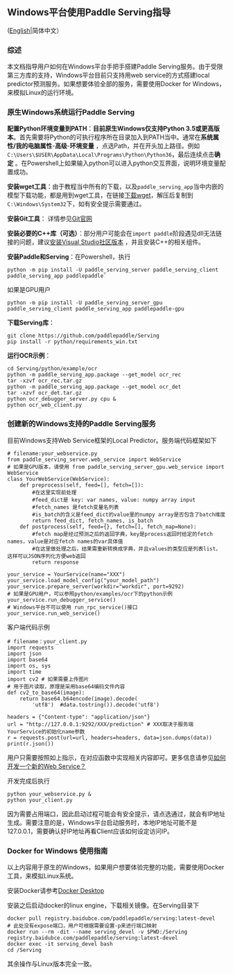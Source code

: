 ## Windows平台使用Paddle Serving指导

([English](./WINDOWS_TUTORIAL.md)|简体中文）

### 综述

本文档指导用户如何在Windows平台手把手搭建Paddle Serving服务。由于受限第三方库的支持，Windows平台目前只支持用web service的方式搭建local predictor预测服务。如果想要体验全部的服务，需要使用Docker for Windows，来模拟Linux的运行环境。

### 原生Windows系统运行Paddle Serving

**配置Python环境变量到PATH**：**目前原生Windows仅支持Python 3.5或更高版本**。首先需要将Python的可执行程序所在目录加入到PATH当中。通常在**系统属性/我的电脑属性**-**高级**-**环境变量** ，点选Path，并在开头加上路径。例如`C:\Users\$USER\AppData\Local\Programs\Python\Python36`，最后连续点击**确定** 。在Powershell上如果输入python可以进入python交互界面，说明环境变量配置成功。

**安装wget工具**：由于教程当中所有的下载，以及`paddle_serving_app`当中内嵌的模型下载功能，都是用到wget工具，在链接[下载wget](http://gnuwin32.sourceforge.net/packages/wget.htm)，解压后复制到`C:\Windows\System32`下，如有安全提示需要通过。

**安装Git工具**： 详情参见[Git官网](https://git-scm.com/downloads)

**安装必要的C++库（可选）**：部分用户可能会在`import paddle`阶段遇见dll无法链接的问题，建议[安装Visual Studio社区版本](https://visualstudio.microsoft.com/) ，并且安装C++的相关组件。

**安装Paddle和Serving**：在Powershell，执行

```
python -m pip install -U paddle_serving_server paddle_serving_client paddle_serving_app paddlepaddle`
```

如果是GPU用户

```
python -m pip install -U paddle_serving_server_gpu paddle_serving_client paddle_serving_app paddlepaddle-gpu
```

**下载Serving库**：

```
git clone https://github.com/paddlepaddle/Serving
pip install -r python/requirements_win.txt
```

**运行OCR示例**：

```
cd Serving/python/example/ocr
python -m paddle_serving_app.package --get_model ocr_rec
tar -xzvf ocr_rec.tar.gz
python -m paddle_serving_app.package --get_model ocr_det
tar -xzvf ocr_det.tar.gz
python ocr_debugger_server.py cpu &
python ocr_web_client.py
```

### 创建新的Windows支持的Paddle Serving服务

目前Windows支持Web Service框架的Local Predictor。服务端代码框架如下

```
# filename:your_webservice.py
from paddle_serving_server.web_service import WebService
# 如果是GPU版本，请使用 from paddle_serving_server_gpu.web_service import WebService
class YourWebService(WebService):
    def preprocess(self, feed=[], fetch=[]):
        #在这里实现前处理
        #feed_dict是 key: var names, value: numpy array input
        #fetch_names 是fetch变量名列表
        #is_batch的含义是feed_dict的value里的numpy array是否包含了batch维度
        return feed_dict, fetch_names, is_batch
    def postprocess(self, feed={}, fetch=[], fetch_map=None):
        #fetch map是经过预测之后的返回字典，key是process返回时给定的fetch names，value是对应fetch names的var具体值
        #在这里做处理之后，结果需重新转换成字典，并且values的类型应是列表list，这样可以JSON序列化方便web返回
        return response

your_service = YourService(name="XXX")
your_service.load_model_config("your_model_path")
your_service.prepare_server(workdir="workdir", port=9292)
# 如果是GPU用户，可以参照python/examples/ocr下的python示例
your_service.run_debugger_service()
# Windows平台不可以使用 run_rpc_service()接口
your_service.run_web_service()
```

客户端代码示例

```
# filename：your_client.py
import requests
import json
import base64
import os, sys
import time
import cv2 # 如果需要上传图片
# 用于图片读取，原理是采用base64编码文件内容
def cv2_to_base64(image):
    return base64.b64encode(image).decode(
        'utf8')  #data.tostring()).decode('utf8')

headers = {"Content-type": "application/json"}
url = "http://127.0.0.1:9292/XXX/prediction" # XXX取决于服务端YourService的初始化name参数
r = requests.post(url=url, headers=headers, data=json.dumps(data))
print(r.json())
```

用户只需要按照如上指示，在对应函数中实现相关内容即可。更多信息请参见[如何开发一个新的Web Service？](./NEW_WEB_SERVICE_CN.md)

开发完成后执行

```
python your_webservice.py &
python your_client.py
```

因为需要占用端口，因此启动过程可能会有安全提示，请点选通过，就会有IP地址生成。需要注意的是，Windows平台启动服务时，本地IP地址可能不是127.0.0.1，需要确认好IP地址再看Client应该如何设定访问IP。

### Docker for Windows 使用指南

以上内容用于原生的Windows，如果用户想要体验完整的功能，需要使用Docker工具，来模拟Linux系统。

安装Docker请参考[Docker Desktop](https://www.docker.com/products/docker-desktop)

安装之后启动docker的linux engine，下载相关镜像。在Serving目录下

```
docker pull registry.baidubce.com/paddlepaddle/serving:latest-devel
# 此处没有expose端口，用户可根据需要设置-p来进行端口映射
docker run --rm -dit --name serving_devel -v $PWD:/Serving registry.baidubce.com/paddlepaddle/serving:latest-devel 
docker exec -it serving_devel bash
cd /Serving
```

其余操作与Linux版本完全一致。
